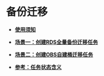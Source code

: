 # 备份迁移<a name="drs_01_0030"></a>

-   **[使用须知](使用须知.md)**  

-   **[场景一：创建RDS全量备份迁移任务](场景一-创建RDS全量备份迁移任务.md)**  

-   **[场景二：创建OBS自建桶迁移任务](场景二-创建OBS自建桶迁移任务.md)**  

-   **[参考：任务状态含义](任务状态(备份迁移).md)**  


